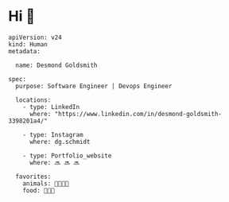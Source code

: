 # Hi 👋

```
apiVersion: v24
kind: Human
metadata:

  name: Desmond Goldsmith

spec:
  purpose: Software Engineer | Devops Engineer

  locations:
    - type: LinkedIn
      where: "https://www.linkedin.com/in/desmond-goldsmith-3398201a4/"

    - type: Instagram
      where: dg.schmidt

    - type: Portfolio_website
      where: 🔜 🔜 🔜

  favorites:
    animals: 🐶🐱🐻🐜
    food: 🌾🐔🥚
    
```

<!---
Desmondgoldsmith/Desmondgoldsmith is a ✨ special ✨ repository because its `README.md` (this file) appears on your GitHub profile.
You can click the Preview link to take a look at your changes.
--->
